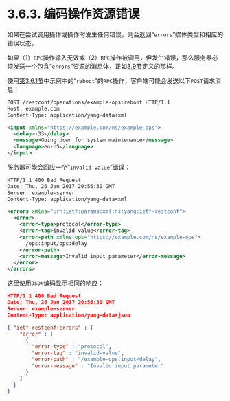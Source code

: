 # 3.6.3. 编码操作资源错误

如果在尝试调用操作或操作时发生任何错误，则会返回“`errors`”媒体类型和相应的错误状态。

如果（1）`RPC`操作输入无效或（2）`RPC`操作被调用，但发生错误，那么服务器必须发送一个包含“`errors`”资源的消息体，正如[3.9节](3.9.md)定义的那样。

使用[第3.6.1节](3.6.1.md)中示例中的“`reboot`”的`RPC`操作，客户端可能会发送以下`POST`请求消息：

```XML
POST /restconf/operations/example-ops:reboot HTTP/1.1
Host: example.com
Content-Type: application/yang-data+xml

<input xmlns="https://example.com/ns/example-ops">
  <delay>-33</delay>
  <message>Going down for system maintenance</message>
  <language>en-US</language>
</input>
```

服务器可能会回应一个“`invalid-value`”错误：

```XML
HTTP/1.1 400 Bad Request
Date: Thu, 26 Jan 2017 20:56:30 GMT
Server: example-server
Content-Type: application/yang-data+xml

<errors xmlns="urn:ietf:params:xml:ns:yang:ietf-restconf">
  <error>
    <error-type>protocol</error-type>
    <error-tag>invalid-value</error-tag>
    <error-path xmlns:ops="https://example.com/ns/example-ops">
      /ops:input/ops:delay
    </error-path>
    <error-message>Invalid input parameter</error-message>
  </error>
</errors>
```

这里使用`JSON`编码显示相同的响应：

```JSON
HTTP/1.1 400 Bad Request
Date: Thu, 26 Jan 2017 20:56:30 GMT
Server: example-server
Content-Type: application/yang-data+json

{ "ietf-restconf:errors" : {
    "error" : [
      {
        "error-type" : "protocol",
        "error-tag" : "invalid-value",
        "error-path" : "/example-ops:input/delay",
        "error-message" : "Invalid input parameter"
      }
    ]
  }
}
```
